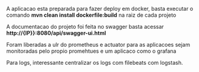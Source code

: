 A aplicacao esta preparada para fazer deploy em docker,
basta executar o comando  **mvn clean install dockerfile:build** na raiz de cada projeto


A documentacao do projeto foi feita no swagger basta acessar **http://{IP}}:8080/api/swagger-ui.html**

Foram liberadas a ulr do prometheus e actuator para as aplicacoes sejam monitoradas pelo propio promehtues e um aplicaco como o grafana


Para logs, interessante centralizar os logs com  filebeats com logstash.
